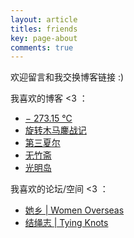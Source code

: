 ```yaml
---
layout: article
titles: friends
key: page-about
comments: true
---
```

欢迎留言和我交换博客链接 :)   

我喜欢的博客 <3 ：

- [− 273.15 ℃](https://blog.sommercamp.xyz/)
- [旋转木马鏖战记](https://samsmerrygoround.github.io)
- [第三夏尔](https://thirdshire.com/)
- [无竹斋](https://bamboobone9.com/)
- [光明岛](https://mokuyo.xyz)

我喜欢的论坛/空间 <3 ：
- [她乡 | Women Overseas](https://forum.womenoverseas.com/)
- [结绳志 | Tying Knots](https://tyingknots.net/)
